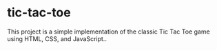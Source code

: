 # tic-tac-toe
This project is a simple implementation of the classic Tic Tac Toe game using HTML, CSS, and JavaScript..
